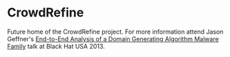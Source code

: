 CrowdRefine
===========

Future home of the CrowdRefine project. For more information attend Jason Geffner's [End-to-End Analysis of a Domain Generating Algorithm Malware Family](https://www.blackhat.com/us-13/briefings.html#Geffner1) talk at Black Hat USA 2013.
